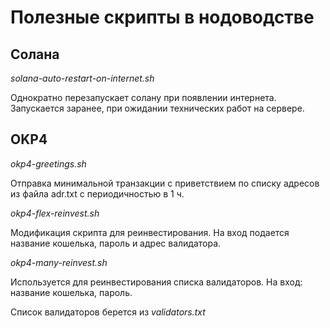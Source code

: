 # Полезные скрипты в нодоводстве

## Солана

*solana-auto-restart-on-internet.sh*

Однократно перезапускает солану при появлении интернета. Запускается заранее, при ожидании технических работ на сервере.

## OKP4

*okp4-greetings.sh*

Отправка минимальной транзакции с приветствием по списку адресов из файла adr.txt с периодичностью в 1 ч.

*okp4-flex-reinvest.sh*

Модификация скрипта для реинвестирования. На вход подается название кошелька, пароль и адрес валидатора.

*okp4-many-reinvest.sh*

Используется для реинвестирования списка валидаторов.
На вход: название кошелька, пароль.

Список валидаторов берется из *validators.txt*



